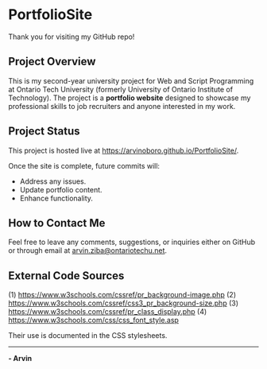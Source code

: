 # PortfolioSite

Thank you for visiting my GitHub repo!

## Project Overview
This is my second-year university project for Web and Script Programming at Ontario Tech University (formerly University of Ontario Institute of Technology). The project is a **portfolio website** designed to showcase my professional skills to job recruiters and anyone interested in my work.

## Project Status
This project is hosted live at https://arvinoboro.github.io/PortfolioSite/. 

Once the site is complete, future commits will:
- Address any issues.
- Update portfolio content.
- Enhance functionality.

## How to Contact Me
Feel free to leave any comments, suggestions, or inquiries either on GitHub or through email at [arvin.ziba@ontariotechu.net](mailto:arvin.ziba@ontariotechu.net). 

## External Code Sources

(1) https://www.w3schools.com/cssref/pr_background-image.php
(2) https://www.w3schools.com/cssref/css3_pr_background-size.php
(3) https://www.w3schools.com/cssref/pr_class_display.php
(4) https://www.w3schools.com/css/css_font_style.asp 

Their use is documented in the CSS stylesheets. 

---
**- Arvin**

